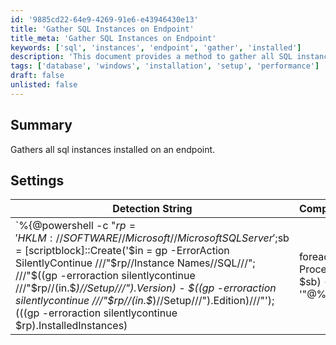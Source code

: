 ```yaml
---
id: '9885cd22-64e9-4269-91e6-e43946430e13'
title: 'Gather SQL Instances on Endpoint'
title_meta: 'Gather SQL Instances on Endpoint'
keywords: ['sql', 'instances', 'endpoint', 'gather', 'installed']
description: 'This document provides a method to gather all SQL instances installed on an endpoint using a PowerShell script. It includes the necessary detection strings, comparators, and applicable operating systems for effective implementation.'
tags: ['database', 'windows', 'installation', 'setup', 'performance']
draft: false
unlisted: false
---
```

## Summary

Gathers all sql instances installed on an endpoint.

## Settings

| Detection String                                                                                                                                                                                                                      | Comparator | Result                                                   | Applicable OS |
|---------------------------------------------------------------------------------------------------------------------------------------------------------------------------------------------------------------------------------------|------------|----------------------------------------------------------|----------------|
| `%{@powershell -c "$rp = 'HKLM://SOFTWARE//Microsoft//Microsoft SQL Server';$sb = [scriptblock]::Create('$in = gp -ErrorAction SilentlyContinue ///"$rp//Instance Names//SQL///"; ///"$((gp -erroraction silentlycontinue ///"$rp//$($in.$_)//Setup///").Version) - $((gp -erroraction silentlycontinue ///"$rp//$($in.$_)//Setup///").Edition)///"'); (((gp -erroraction silentlycontinue $rp).InstalledInstances) | foreach -Process $sb) -join ', '"@% | Regex      | `^/d{2,}./d{1,}./d{4,}./d{1,}/s-/s/w*/s` | Windows        |







